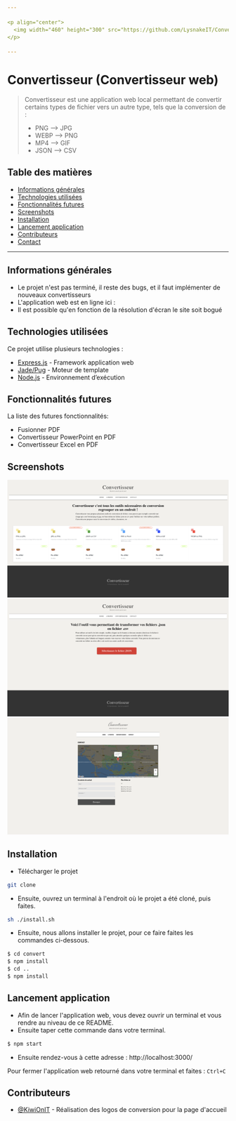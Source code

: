 ```yaml
---

<p align="center">
  <img width="460" height="300" src="https://github.com/LysnakeIT/Convertisseur/blob/main/public/images/Convertisseur.png">
</p>

---
```

# Convertisseur (Convertisseur web)
> Convertisseur est une application web local permettant de convertir certains types de fichier vers un autre type, tels que la conversion de :
> - PNG --> JPG
> - WEBP --> PNG
> - MP4 --> GIF
> - JSON --> CSV


## Table des matières
* [Informations générales](#informations-gnrales)
* [Technologies utilisées](#technologies-utilises)
* [Fonctionnalités futures](#fonctionnalits-futures)
* [Screenshots](#screenshots)
* [Installation](#installation)
* [Lancement application](#lancement-application)
* [Contributeurs](#contributeurs)
* [Contact](#contact)

---

## Informations générales
- Le projet n'est pas terminé, il reste des bugs, et il faut implémenter de nouveaux convertisseurs
- L'application web est en ligne ici :
- Il est possible qu'en fonction de la résolution d'écran le site soit bogué

## Technologies utilisées
Ce projet utilise plusieurs technologies :
- [Express.js](https://expressjs.com/fr/) - Framework application web
- [Jade/Pug](https://pugjs.org/api/getting-started.html) - Moteur de template
- [Node.js](https://nodejs.org/fr/) - Environnement d’exécution

## Fonctionnalités futures
La liste des futures fonctionnalités:
- Fusionner PDF
- Convertisseur PowerPoint en PDF
- Convertisseur Excel en PDF

## Screenshots
![Home](./public/images/home.png)
![csv](./public/images/csv.png)
![contact](./public/images/contact.png)

## Installation

- Télécharger le projet 
```bash
git clone 
```

- Ensuite, ouvrez un terminal à l'endroit où le projet a été cloné, puis faites.
```bash
sh ./install.sh
```

- Ensuite, nous allons installer le projet, pour ce faire faites les commandes ci-dessous.
``` bash
$ cd convert
$ npm install
$ cd ..
$ npm install
```

## Lancement application
- Afin de lancer l'application web, vous devez ouvrir un terminal et vous rendre au niveau de ce README.
- Ensuite taper cette commande dans votre terminal.

```bash
$ npm start
```

- Ensuite rendez-vous à cette adresse : http://localhost:3000/

Pour fermer l'application web retourné dans votre terminal et faites : ``Ctrl+C``

## Contributeurs
- [@KiwiOnIT](https://github.com/KiwiOnIT) - Réalisation des logos de conversion pour la page d'accueil